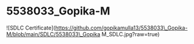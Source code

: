# 5538033\_Gopika-M





!\[SDLC Certificate](https://github.com/gopikamulla13/5538033\_Gopika-M/blob/main/SDLC/5538033\_Gopika M\_SDLC.jpg?raw=true)



